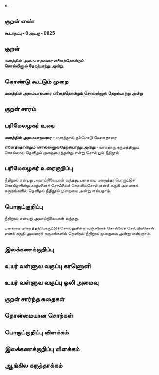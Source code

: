 உ

## குறள் எண் 

**கூடாநட்பு - 0அஉரு - 0825**

## குறள் 

**மனத்தின் அமையா தவரை எனைத்தொன்றும்  
சொல்லினால் தேறற்பாற்று அன்று.**

## கொண்டு கூட்டும் முறை

**மனத்தின் அமையாதவரை எனைத்தொன்றும் சொல்லினால் தேறல்பாற்று அன்று**

## குறள் சாரம் 


## பரிமேலழகர் உரை

**மனத்தின் அமையாதவரை** - மனத்தால் தம்மொடு மேவாதாரை 

**எனைத்தொன்றும் சொல்லினால் தேறல்பாற்று அன்று** - யாதொரு கருமத்தினும் சொல்லால் தெளிதல் முறைமைத்தன்று என்று சொல்லும் நீதிநூல்

## பரிமேலழகர் உரைகுறிப்பு   

நீதிநூல் என்பது அவாய்நிலையான் வந்தது. பகைமை மறைத்தற்பொருட்டுச் சொல்லுகின்ற வஞ்சனைச் சொல்லைச் செவ்வியசொல் எனக் கருதி அவரைக் கருமங்களில் தெளிதல் நீதிநூல் முறைமை அன்று என்பதாம்.

## பொருட்குறிப்பு 

நீதிநூல் என்பது அவாய்நிலையான் வந்தது. 

பகைமை மறைத்தற்பொருட்டுச் சொல்லுகின்ற வஞ்சனைச் சொல்லைச் செவ்வியசொல் எனக் கருதி அவரைக் கருமங்களில் தெளிதல் நீதிநூல் முறைமை அன்று என்பதாம்.

## இலக்கணக்குறிப்பு  


## உயர் வள்ளுவ வகுப்பு காணொளி


## உயர் வள்ளுவ வகுப்பு ஒலி அமைவு 

 
## குறள் சார்ந்த கதைகள் 


## தொன்மையான சொற்கள்


## பொருட்குறிப்பு விளக்கம்


## இலக்கணக்குறிப்பு விளக்கம்


## ஆங்கில கருத்தாக்கம் 


